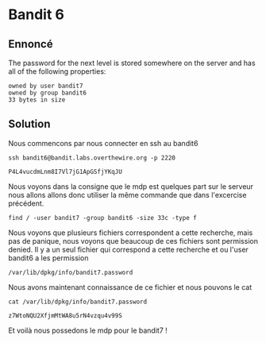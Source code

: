 # Bandit 6

## Ennoncé

The password for the next level is stored somewhere on the server and has all of the following properties:

    owned by user bandit7
    owned by group bandit6
    33 bytes in size
## Solution

Nous commencons par nous connecter en ssh au bandit6

	ssh bandit6@bandit.labs.overthewire.org -p 2220

	P4L4vucdmLnm8I7Vl7jG1ApGSfjYKqJU

Nous voyons dans la consigne que le mdp est quelques part sur le serveur nous allons allons donc utiliser la même commande que dans l'excercise précédent.

	find / -user bandit7 -group bandit6 -size 33c -type f

Nous voyons que plusieurs fichiers correspondent a cette recherche, mais pas de panique, nous voyons que beaucoup de ces fichiers sont permission denied.
Il y a un seul fichier qui correspond a cette recherche et ou l'user bandit6 a les permission 

	/var/lib/dpkg/info/bandit7.password

Nous avons maintenant connaissance de ce fichier et nous pouvons le cat

	cat /var/lib/dpkg/info/bandit7.password

	z7WtoNQU2XfjmMtWA8u5rN4vzqu4v99S

Et voilà nous possedons le mdp pour le bandit7 !